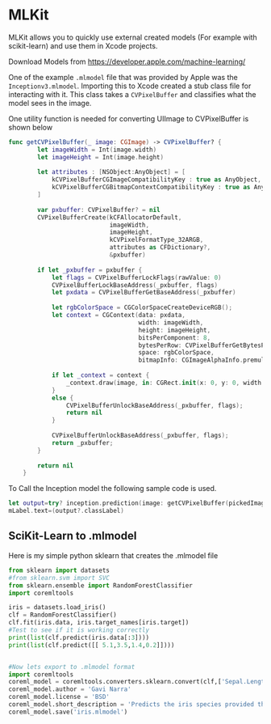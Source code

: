 # MLKit

MLKit allows you to quickly use external created models (For example with scikit-learn) and use them in Xcode projects.

Download Models from https://developer.apple.com/machine-learning/

One of the example `.mlmodel` file that was provided by Apple was the `Inceptionv3.mlmodel`. Importing this to Xcode created a stub class file for interacting with it. This class takes a `CVPixelBuffer` and classifies what the model sees in the image.

One utility function is needed for converting UIImage to CVPixelBuffer is shown below 

```swift
func getCVPixelBuffer(_ image: CGImage) -> CVPixelBuffer? {
        let imageWidth = Int(image.width)
        let imageHeight = Int(image.height)
        
        let attributes : [NSObject:AnyObject] = [
            kCVPixelBufferCGImageCompatibilityKey : true as AnyObject,
            kCVPixelBufferCGBitmapContextCompatibilityKey : true as AnyObject
        ]
        
        var pxbuffer: CVPixelBuffer? = nil
        CVPixelBufferCreate(kCFAllocatorDefault,
                            imageWidth,
                            imageHeight,
                            kCVPixelFormatType_32ARGB,
                            attributes as CFDictionary?,
                            &pxbuffer)
        
        if let _pxbuffer = pxbuffer {
            let flags = CVPixelBufferLockFlags(rawValue: 0)
            CVPixelBufferLockBaseAddress(_pxbuffer, flags)
            let pxdata = CVPixelBufferGetBaseAddress(_pxbuffer)
            
            let rgbColorSpace = CGColorSpaceCreateDeviceRGB();
            let context = CGContext(data: pxdata,
                                    width: imageWidth,
                                    height: imageHeight,
                                    bitsPerComponent: 8,
                                    bytesPerRow: CVPixelBufferGetBytesPerRow(_pxbuffer),
                                    space: rgbColorSpace,
                                    bitmapInfo: CGImageAlphaInfo.premultipliedFirst.rawValue)
            
            if let _context = context {
                _context.draw(image, in: CGRect.init(x: 0, y: 0, width: imageWidth, height: imageHeight))
            }
            else {
                CVPixelBufferUnlockBaseAddress(_pxbuffer, flags);
                return nil
            }
            
            CVPixelBufferUnlockBaseAddress(_pxbuffer, flags);
            return _pxbuffer;
        }
        
        return nil
    }
```

To Call the Inception model the following sample code is used.

```swift
let output=try? inception.prediction(image: getCVPixelBuffer(pickedImage.cgImage!)!)
mLabel.text=(output?.classLabel)
```


## SciKit-Learn  to .mlmodel

Here is my simple python sklearn that creates the .mlmodel file 

```python
from sklearn import datasets
#from sklearn.svm import SVC
from sklearn.ensemble import RandomForestClassifier
import coremltools

iris = datasets.load_iris()
clf = RandomForestClassifier()
clf.fit(iris.data, iris.target_names[iris.target])
#Test to see if it is working correctly  
print(list(clf.predict(iris.data[:3])))
print(list(clf.predict([[ 5.1,3.5,1.4,0.2]])))


#Now lets export to .mlmodel format
import coremltools
coreml_model = coremltools.converters.sklearn.convert(clf,['Sepal.Length','Sepal.Width','Petal.Length','Petal.Width'],'Species')
coreml_model.author = 'Gavi Narra'
coreml_model.license = 'BSD'
coreml_model.short_description = 'Predicts the iris species provided the sepal length, sepal width, petal length and petal width.'
coreml_model.save('iris.mlmodel')
```




